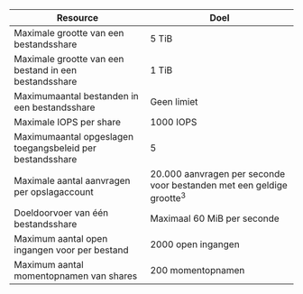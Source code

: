 | Resource | Doel |
|----------|---------------|
| Maximale grootte van een bestandsshare | 5 TiB |
| Maximale grootte van een bestand in een bestandsshare | 1 TiB |
| Maximumaantal bestanden in een bestandsshare | Geen limiet |
| Maximale IOPS per share | 1000 IOPS |
| Maximumaantal opgeslagen toegangsbeleid per bestandsshare | 5 |
| Maximale aantal aanvragen per opslagaccount | 20.000 aanvragen per seconde voor bestanden met een geldige grootte<sup>3</sup> |
| Doeldoorvoer van één bestandsshare | Maximaal 60 MiB per seconde |
| Maximum aantal open ingangen voor per bestand | 2000 open ingangen |
| Maximum aantal momentopnamen van shares | 200 momentopnamen |